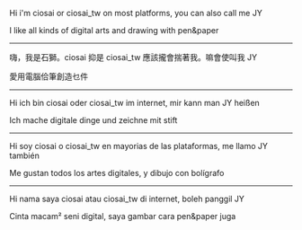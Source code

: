Hi i'm ciosai or ciosai_tw on most platforms, you can also call me JY

I like all kinds of digital arts and drawing with pen&paper

---
嗨，我是石獅。ciosai 抑是 ciosai_tw 應該攏會揣著我。嘛會使叫我 JY

愛用電腦佮筆創造乜件

---
Hi ich bin ciosai oder ciosai_tw im internet, mir kann man JY heißen

Ich mache digitale dinge und zeichne mit stift

---
Hi soy ciosai o ciosai_tw en mayorias de las plataformas, me llamo JY también

Me gustan todos los artes digitales, y dibujo con bolígrafo

---
Hi nama saya ciosai atau ciosai_tw di internet, boleh panggil JY

Cinta macam² seni digital, saya gambar cara pen&paper juga
